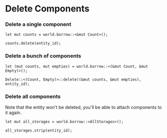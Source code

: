# Delete Components

### Delete a single component

```rust, noplaypen
let mut counts = world.borrow::<&mut Count>();

counts.delete(entity_id);
```

### Delete a bunch of components

```rust, noplaypen
let (mut counts, mut empties) = world.borrow::<(&mut Count, &mut Empty)>();

Delete::<(Count, Empty)>::delete((&mut counts, &mut empties), entity_id);
```

### Delete all components

Note that the entity won't be deleted, you'll be able to attach components to it again.

```rust, noplaypen
let mut all_storages = world.borrow::<AllStorages>();

all_storages.strip(entity_id);
```
